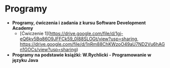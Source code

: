 # Programy
* **Programy, ćwiczenia i zadania z kursu Software Development Academy**
  * [Ćwiczenie 1](https://drive.google.com/file/d/1gj-eQ6kv5Bq86O9JFFCk59_0I88SLOGt/view?usp=sharing, https://drive.google.com/file/d/1nRm88ChKWzoO49aU7ND2Vu6hAGn1GOCs/view?usp=sharing)
* **Programy na podstawie książki: W.Rychlicki - Programowanie w języku Java** 
 


